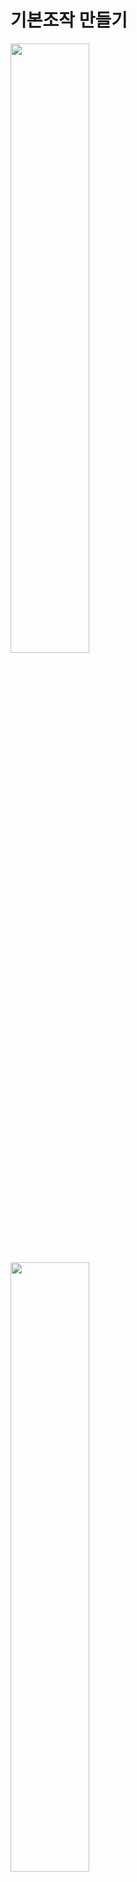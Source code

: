 기본조작 만들기    
=======================

<img src="https://github.com/isp829/3dunitymulty/blob/master/images/lecture1/lecture5-1/5-1-2.PNG" width="50%">  
<img src="https://github.com/isp829/3dunitymulty/blob/master/images/lecture1/lecture5-1/5-1-2.PNG" width="50%">  

* PlayerController를 프리펩화 시켜주고 PlayerManager스크립트를 수정해준다.  
---------------------------
```
using System.Collections;
using System.Collections.Generic;
using UnityEngine;

public class PlayerController : MonoBehaviour
{
    [SerializeField] float mouseSensitivity, sprintSpeed, walkSpeed, jumpForce, smoothTime;
    //마우스감도 뛰는속도 걷는속도 점프힘 뛰기걷기바꿀때 가속시간
    float verticalLookRotation;
    bool grounded;//점프를 위한 바닥체크
    Vector3 smoothMoveVelocity;
    Vector3 moveAmount;//실제 이동거리

    Rigidbody rb;

    void Awake()
    {
        rb = GetComponent<Rigidbody>();
    }

    void Update()
    {
        transform.Rotate(Vector3.up*Input.GetAxis("Mouse X")*mouseSensitivity);
        //마우스 움직이는 정도*민감도만큼 각도 움직이기
    }
}

```
5-1-4 
------------------------------------------------------      
```
using System.Collections;
using System.Collections.Generic;
using UnityEngine;

public class PlayerController : MonoBehaviour
{
    [SerializeField] float mouseSensitivity, sprintSpeed, walkSpeed, jumpForce, smoothTime;
    [SerializeField] GameObject cameraHolder;
    //마우스감도 뛰는속도 걷는속도 점프힘 뛰기걷기바꿀때 가속시간
    float verticalLookRotation;
    
    Rigidbody rb;

    void Awake()
    {
        rb = GetComponent<Rigidbody>();
    }

    void Update()
    {
        transform.Rotate(Vector3.up*Input.GetAxis("Mouse X")*mouseSensitivity);
        //마우스 움직이는 정도*민감도만큼 각도 움직이기
        verticalLookRotation += Input.GetAxis("Mouse Y")*mouseSensitivity;
        //마우스 움직이는 정도*민감도만큼 각도 값 받기
        verticalLookRotation = Mathf.Clamp(verticalLookRotation, -90f, 90f);
        //y축 -90도에서 90도만 값으로 받음
        cameraHolder.transform.localEulerAngles = Vector3.left * verticalLookRotation;
        //받은 각도로 카메라도 돌려줌
    }
}

```
5-1-8
--------------
```
using System.Collections;
using System.Collections.Generic;
using UnityEngine;

public class PlayerGroundCheck : MonoBehaviour
{
    PlayerController playerController;//Player Controller 스크립트를 메서드로 사용하기 위해 선언
    void Awake()
    {
        playerController = GetComponentInParent<PlayerController>();      
    }

    void OnTriggerEnter(Collider other)
    {
        if (other.gameObject == playerController.gameObject)
            return;//해당 물체가 player면 무시
        playerController.SetGroundedState(true);
        //닿으면 true
    }

    void OnTriggerExit(Collider other)
    {
        if (other.gameObject == playerController.gameObject)
            return;//해당 물체가 player면 무시
        playerController.SetGroundedState(false);
        //떨어지면 true
    }

    void OnTriggerStay(Collider other)
    {
        if (other.gameObject == playerController.gameObject)
            return;//해당 물체가 player면 무시
        playerController.SetGroundedState(true);
        //닿고 있으면 true
    }
}

```
5-1-15
-----------------
[목차로](https://github.com/isp829/3dunitymulty/blob/master/README.md)  
[다음](https://github.com/isp829/3dunitymulty/blob/master/lecture/lecture5-2.md)  
-----------------------------
